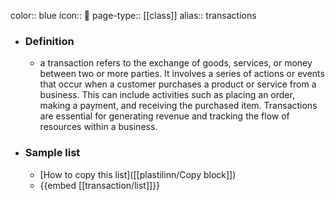 color:: blue
icon:: 🛒
page-type:: [[class]]
alias:: transactions

- ### Definition 
  - a transaction refers to the exchange of goods, services, or money between two or more parties. It involves a series of actions or events that occur when a customer purchases a product or service from a business. This can include activities such as placing an order, making a payment, and receiving the purchased item. Transactions are essential for generating revenue and tracking the flow of resources within a business.
- ### Sample list
  - [How to copy this list]([[plastilinn/Copy block]])
  - {{embed [[transaction/list]]}}



